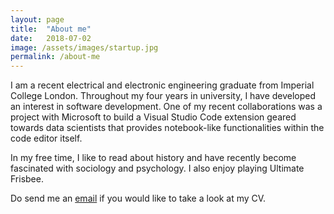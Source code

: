```yaml
---
layout: page
title:  "About me"
date:   2018-07-02 
image: /assets/images/startup.jpg
permalink: /about-me
---
```

I am a recent electrical and electronic engineering graduate from Imperial College London. Throughout my four years in university, I have developed an interest in software development. One of my recent collaborations was a project with Microsoft to build a Visual Studio Code extension geared towards data scientists that provides notebook-like functionalities within the code editor itself. 

In my free time, I like to read about history and have recently become fascinated with sociology and psychology. I also enjoy playing Ultimate Frisbee.

Do send me an [email]({{site.email}}) if you would like to take a look at my CV.